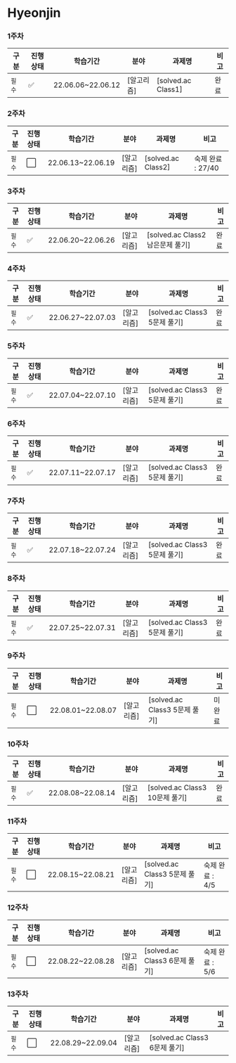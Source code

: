 # Hyeonjin

### 1주차
|구분|진행상태|학습기간|분야|과제명|비고|
| ------ | ------ | ------ | ------ | ------ | ------ |
|`필수` | :white_check_mark: |22.06.06~22.06.12| [알고리즘] | [solved.ac Class1] | 완료 |

### 2주차
|구분|진행상태|학습기간|분야|과제명|비고|
| ------ | ------ | ------ | ------ | ------ | ------ |
|`필수` | :white_large_square: |22.06.13~22.06.19| [알고리즘] | [solved.ac Class2] | 숙제 완료 : 27/40 |

### 3주차

| 구분   | 진행상태             | 학습기간          | 분야       | 과제명                           | 비고 |
| ------ | -------------------- | ----------------- | ---------- | -------------------------------- | ---- |
| `필수` | :white_check_mark: | 22.06.20~22.06.26 | [알고리즘] | [solved.ac Class2 남은문제 풀기] | 완료 |

### 4주차

| 구분   | 진행상태           | 학습기간          | 분야       | 과제명                        | 비고 |
| ------ | ------------------ | ----------------- | ---------- | ----------------------------- | ---- |
| `필수` | :white_check_mark: | 22.06.27~22.07.03 | [알고리즘] | [solved.ac Class3 5문제 풀기] | 완료 |

### 5주차

| 구분   | 진행상태           | 학습기간          | 분야       | 과제명                        | 비고 |
| ------ | ------------------ | ----------------- | ---------- | ----------------------------- | ---- |
| `필수` | :white_check_mark: | 22.07.04~22.07.10 | [알고리즘] | [solved.ac Class3 5문제 풀기] | 완료 |

### 6주차

| 구분   | 진행상태           | 학습기간          | 분야       | 과제명                        | 비고 |
| ------ | ------------------ | ----------------- | ---------- | ----------------------------- | ---- |
| `필수` | :white_check_mark: | 22.07.11~22.07.17 | [알고리즘] | [solved.ac Class3 5문제 풀기] | 완료 |

### 7주차

| 구분   | 진행상태           | 학습기간          | 분야       | 과제명                        | 비고 |
| ------ | ------------------ | ----------------- | ---------- | ----------------------------- | ---- |
| `필수` | :white_check_mark: | 22.07.18~22.07.24 | [알고리즘] | [solved.ac Class3 5문제 풀기] | 완료 |

### 8주차

| 구분   | 진행상태           | 학습기간          | 분야       | 과제명                        | 비고 |
| ------ | ------------------ | ----------------- | ---------- | ----------------------------- | ---- |
| `필수` | :white_check_mark: | 22.07.25~22.07.31 | [알고리즘] | [solved.ac Class3 5문제 풀기] | 완료 |

### 9주차

| 구분   | 진행상태             | 학습기간          | 분야       | 과제명                        | 비고   |
| ------ | -------------------- | ----------------- | ---------- | ----------------------------- | ------ |
| `필수` | :white_large_square: | 22.08.01~22.08.07 | [알고리즘] | [solved.ac Class3 5문제 풀기] | 미완료 |

### 10주차

| 구분   | 진행상태           | 학습기간          | 분야       | 과제명                         | 비고 |
| ------ | ------------------ | ----------------- | ---------- | ------------------------------ | ---- |
| `필수` | :white_check_mark: | 22.08.08~22.08.14 | [알고리즘] | [solved.ac Class3 10문제 풀기] | 완료 |

### 11주차

| 구분   | 진행상태             | 학습기간          | 분야       | 과제명                        | 비고            |
| ------ | -------------------- | ----------------- | ---------- | ----------------------------- | --------------- |
| `필수` | :white_large_square: | 22.08.15~22.08.21 | [알고리즘] | [solved.ac Class3 5문제 풀기] | 숙제 완료 : 4/5 |

### 12주차

| 구분   | 진행상태             | 학습기간          | 분야       | 과제명                        | 비고            |
| ------ | -------------------- | ----------------- | ---------- | ----------------------------- | --------------- |
| `필수` | :white_large_square: | 22.08.22~22.08.28 | [알고리즘] | [solved.ac Class3 6문제 풀기] | 숙제 완료 : 5/6 |

### 13주차

| 구분   | 진행상태             | 학습기간          | 분야       | 과제명                        | 비고 |
| ------ | -------------------- | ----------------- | ---------- | ----------------------------- | ---- |
| `필수` | :white_large_square: | 22.08.29~22.09.04 | [알고리즘] | [solved.ac Class3 6문제 풀기] |      |



<!-- |`필수` | :white_check_mark: |8| [SSAFY 기본](SSAFY기본) | [SSAFY GIT 실습](SSAFY기본/SSAFY-GIT-실습) | |
|선택| :white_large_square: || [분야 추가] | [프로젝트 추가] | |
|선택| :white_large_square: || [분야 추가] | [프로젝트 추가] | |
|선택| :white_large_square: || [분야 추가] | [프로젝트 추가] | | -->
